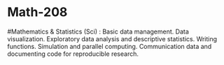 # Math-208

#Mathematics & Statistics (Sci) : Basic data management. Data visualization. Exploratory data analysis and descriptive statistics. Writing functions. Simulation and parallel computing. Communication data and documenting code for reproducible research.
